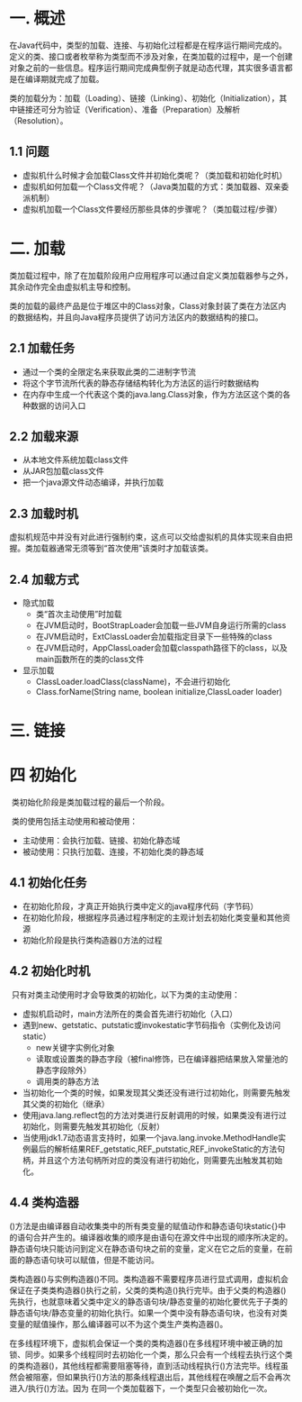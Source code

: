 # 一. 概述

​		在Java代码中，类型的加载、连接、与初始化过程都是在程序运行期间完成的。定义的类、接口或者枚举称为类型而不涉及对象，在类加载的过程中，是一个创建对象之前的一些信息。程序运行期间完成典型例子就是动态代理，其实很多语言都是在编译期就完成了加载。

​		类的加载分为：加载（Loading）、链接（Linking）、初始化（Initialization），其中链接还可分为验证（Verification）、准备（Preparation）及解析（Resolution）。

## 1.1 问题

- 虚拟机什么时候才会加载Class文件并初始化类呢？（类加载和初始化时机）
- 虚拟机如何加载一个Class文件呢？（Java类加载的方式：类加载器、双亲委派机制）
- 虚拟机加载一个Class文件要经历那些具体的步骤呢？（类加载过程/步骤）





# 二. 加载

​		类加载过程中，除了在加载阶段用户应用程序可以通过自定义类加载器参与之外，其余动作完全由虚拟机主导和控制。

​		类的加载的最终产品是位于堆区中的Class对象，Class对象封装了类在方法区内的数据结构，并且向Java程序员提供了访问方法区内的数据结构的接口。

## 2.1 加载任务

- 通过一个类的全限定名来获取此类的二进制字节流
- 将这个字节流所代表的静态存储结构转化为方法区的运行时数据结构
- 在内存中生成一个代表这个类的java.lang.Class对象，作为方法区这个类的各种数据的访问入口

## 2.2 加载来源

- 从本地文件系统加载class文件
- 从JAR包加载class文件
- 把一个java源文件动态编译，并执行加载

## 2.3 加载时机

​		虚拟机规范中并没有对此进行强制约束，这点可以交给虚拟机的具体实现来自由把握。类加载器通常无须等到“首次使用”该类时才加载该类。

## 2.4 加载方式

- 隐式加载
  - 类“首次主动使用”时加载
  - 在JVM启动时，BootStrapLoader会加载一些JVM自身运行所需的class
  - 在JVM启动时，ExtClassLoader会加载指定目录下一些特殊的class
  - 在JVM启动时，AppClassLoader会加载classpath路径下的class，以及main函数所在的类的class文件
- 显示加载
  - ClassLoader.loadClass(className)，不会进行初始化
  - Class.forName(String name, boolean initialize,ClassLoader loader)





# 三. 链接







# 四 初始化

​		类初始化阶段是类加载过程的最后一个阶段。

​		类的使用包括主动使用和被动使用：

- 主动使用：会执行加载、链接、初始化静态域
- 被动使用：只执行加载、连接，不初始化类的静态域

## 4.1 初始化任务

- 在初始化阶段，才真正开始执行类中定义的java程序代码（字节码）
- 在初始化阶段，根据程序员通过程序制定的主观计划去初始化类变量和其他资源
- 初始化阶段是执行类构造器<clinit>()方法的过程

## 4.2 初始化时机

​		只有对类主动使用时才会导致类的初始化，以下为类的主动使用：

- 虚拟机启动时，main方法所在的类会首先进行初始化（入口）
- 遇到new、getstatic、putstatic或invokestatic字节码指令（实例化及访问static）
  - new关键字实例化对象
  - 读取或设置类的静态字段（被final修饰，已在编译器把结果放入常量池的静态字段除外）
  - 调用类的静态方法
-  当初始化一个类的时候，如果发现其父类还没有进行过初始化，则需要先触发其父类的初始化（继承）
- 使用java.lang.reflect包的方法对类进行反射调用的时候，如果类没有进行过初始化，则需要先触发其初始化（反射）
- 当使用jdk1.7动态语言支持时，如果一个java.lang.invoke.MethodHandle实例最后的解析结果REF_getstatic,REF_putstatic,REF_invokeStatic的方法句柄，并且这个方法句柄所对应的类没有进行初始化，则需要先出触发其初始化。



## 4.4 类构造器<clinit>

​		<clinit>()方法是由编译器自动收集类中的所有类变量的赋值动作和静态语句块static{}中的语句合并产生的。编译器收集的顺序是由语句在源文件中出现的顺序所决定的。静态语句块只能访问到定义在静态语句块之前的变量，定义在它之后的变量，在前面的静态语句块可以赋值，但是不能访问。

​		类构造器<clinit>()与实例构造器<init>()不同。类构造器不需要程序员进行显式调用，虚拟机会保证在子类类构造器<clinit>()执行之前，父类的类构造<clinit>()执行完毕。由于父类的构造器<clinit>()先执行，也就意味着父类中定义的静态语句块/静态变量的初始化要优先于子类的静态语句块/静态变量的初始化执行。如果一个类中没有静态语句块，也没有对类变量的赋值操作，那么编译器可以不为这个类生产类构造器<clinit>()。

​		在多线程环境下，虚拟机会保证一个类的类构造器<clinit>()在多线程环境中被正确的加锁、同步。如果多个线程同时去初始化一个类，那么只会有一个线程去执行这个类的类构造器<clinit>()，其他线程都需要阻塞等待，直到活动线程执行<clinit>()方法完毕。线程虽然会被阻塞，但如果执行<clinit>()方法的那条线程退出后，其他线程在唤醒之后不会再次进入/执行<clinit>()方法。因为 在同一个类加载器下，一个类型只会被初始化一次。